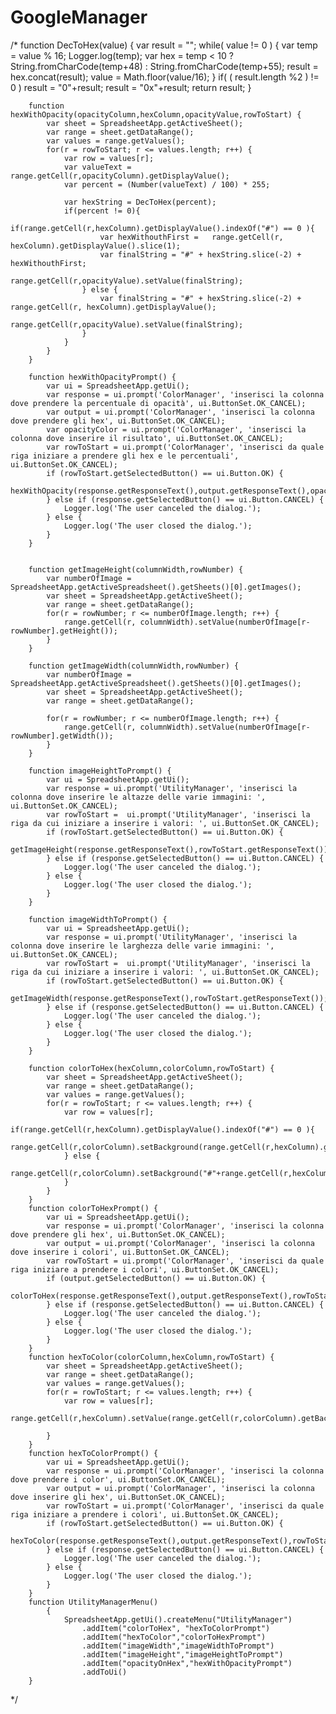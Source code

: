 # GoogleManager
/*
function DecToHex(value) {
            var result = "";
            while( value != 0 ) {
                var temp = value % 16;
                Logger.log(temp);
                var hex = temp < 10 ? String.fromCharCode(temp+48) : String.fromCharCode(temp+55);
                result = hex.concat(result);
                value = Math.floor(value/16);
            }
            if( ( result.length %2 ) != 0 ) result = "0"+result;
            result = "0x"+result;
            return result;
        }
        
        function hexWithOpacity(opacityColumn,hexColumn,opacityValue,rowToStart) {
            var sheet = SpreadsheetApp.getActiveSheet();
            var range = sheet.getDataRange();
            var values = range.getValues();
            for(r = rowToStart; r <= values.length; r++) {
                var row = values[r];
                var valueText = range.getCell(r,opacityColumn).getDisplayValue();
                var percent = (Number(valueText) / 100) * 255;
                
                var hexString = DecToHex(percent);
                if(percent != 0){
                    if(range.getCell(r,hexColumn).getDisplayValue().indexOf("#") == 0 ){
                        var hexWithouthFirst =   range.getCell(r, hexColumn).getDisplayValue().slice(1);
                        var finalString = "#" + hexString.slice(-2) + hexWithouthFirst;
                        range.getCell(r,opacityValue).setValue(finalString);
                    } else {
                        var finalString = "#" + hexString.slice(-2) + range.getCell(r, hexColumn).getDisplayValue();
                        range.getCell(r,opacityValue).setValue(finalString);
                    }
                }
            }
        }
        
        function hexWithOpacityPrompt() {
            var ui = SpreadsheetApp.getUi();
            var response = ui.prompt('ColorManager', 'inserisci la colonna dove prendere la percentuale di opacità', ui.ButtonSet.OK_CANCEL);
            var output = ui.prompt('ColorManager', 'inserisci la colonna dove prendere gli hex', ui.ButtonSet.OK_CANCEL);
            var opacityColor = ui.prompt('ColorManager', 'inserisci la colonna dove inserire il risultato', ui.ButtonSet.OK_CANCEL);
            var rowToStart = ui.prompt('ColorManager', 'inserisci da quale riga iniziare a prendere gli hex e le percentuali', ui.ButtonSet.OK_CANCEL);
            if (rowToStart.getSelectedButton() == ui.Button.OK) {
                hexWithOpacity(response.getResponseText(),output.getResponseText(),opacityColor.getResponseText(),rowToStart.getResponseText());
            } else if (response.getSelectedButton() == ui.Button.CANCEL) {
                Logger.log('The user canceled the dialog.');
            } else {
                Logger.log('The user closed the dialog.');
            }
        }
        
        
        function getImageHeight(columnWidth,rowNumber) {
            var numberOfImage =  SpreadsheetApp.getActiveSpreadsheet().getSheets()[0].getImages();
            var sheet = SpreadsheetApp.getActiveSheet();
            var range = sheet.getDataRange();
            for(r = rowNumber; r <= numberOfImage.length; r++) {
                range.getCell(r, columnWidth).setValue(numberOfImage[r-rowNumber].getHeight());
            }
        }
        
        function getImageWidth(columnWidth,rowNumber) {
            var numberOfImage =  SpreadsheetApp.getActiveSpreadsheet().getSheets()[0].getImages();
            var sheet = SpreadsheetApp.getActiveSheet();
            var range = sheet.getDataRange();
            
            for(r = rowNumber; r <= numberOfImage.length; r++) {
                range.getCell(r, columnWidth).setValue(numberOfImage[r-rowNumber].getWidth());
            }
        }
        
        function imageHeightToPrompt() {
            var ui = SpreadsheetApp.getUi();
            var response = ui.prompt('UtilityManager', 'inserisci la colonna dove inserire le altazze delle varie immagini: ', ui.ButtonSet.OK_CANCEL);
            var rowToStart =  ui.prompt('UtilityManager', 'inserisci la riga da cui iniziare a inserire i valori: ', ui.ButtonSet.OK_CANCEL);
            if (rowToStart.getSelectedButton() == ui.Button.OK) {
                getImageHeight(response.getResponseText(),rowToStart.getResponseText());
            } else if (response.getSelectedButton() == ui.Button.CANCEL) {
                Logger.log('The user canceled the dialog.');
            } else {
                Logger.log('The user closed the dialog.');
            }
        }
        
        function imageWidthToPrompt() {
            var ui = SpreadsheetApp.getUi();
            var response = ui.prompt('UtilityManager', 'inserisci la colonna dove inserire le larghezza delle varie immagini: ', ui.ButtonSet.OK_CANCEL);
            var rowToStart =  ui.prompt('UtilityManager', 'inserisci la riga da cui iniziare a inserire i valori: ', ui.ButtonSet.OK_CANCEL);
            if (rowToStart.getSelectedButton() == ui.Button.OK) {
                getImageWidth(response.getResponseText(),rowToStart.getResponseText());
            } else if (response.getSelectedButton() == ui.Button.CANCEL) {
                Logger.log('The user canceled the dialog.');
            } else {
                Logger.log('The user closed the dialog.');
            }
        }
        
        function colorToHex(hexColumn,colorColumn,rowToStart) {
            var sheet = SpreadsheetApp.getActiveSheet();
            var range = sheet.getDataRange();
            var values = range.getValues();
            for(r = rowToStart; r <= values.length; r++) {
                var row = values[r];
                if(range.getCell(r,hexColumn).getDisplayValue().indexOf("#") == 0 ){
                    range.getCell(r,colorColumn).setBackground(range.getCell(r,hexColumn).getDisplayValue());
                } else {
                    range.getCell(r,colorColumn).setBackground("#"+range.getCell(r,hexColumn).getDisplayValue());
                }
            }
        }
        function colorToHexPrompt() {
            var ui = SpreadsheetApp.getUi();
            var response = ui.prompt('ColorManager', 'inserisci la colonna dove prendere gli hex', ui.ButtonSet.OK_CANCEL);
            var output = ui.prompt('ColorManager', 'inserisci la colonna dove inserire i colori', ui.ButtonSet.OK_CANCEL);
            var rowToStart = ui.prompt('ColorManager', 'inserisci da quale riga iniziare a prendere i colori', ui.ButtonSet.OK_CANCEL);
            if (output.getSelectedButton() == ui.Button.OK) {
                colorToHex(response.getResponseText(),output.getResponseText(),rowToStart.getResponseText());
            } else if (response.getSelectedButton() == ui.Button.CANCEL) {
                Logger.log('The user canceled the dialog.');
            } else {
                Logger.log('The user closed the dialog.');
            }
        }
        function hexToColor(colorColumn,hexColumn,rowToStart) {
            var sheet = SpreadsheetApp.getActiveSheet();
            var range = sheet.getDataRange();
            var values = range.getValues();
            for(r = rowToStart; r <= values.length; r++) {
                var row = values[r];
                range.getCell(r,hexColumn).setValue(range.getCell(r,colorColumn).getBackground());
                
            }
        }
        function hexToColorPrompt() {
            var ui = SpreadsheetApp.getUi();
            var response = ui.prompt('ColorManager', 'inserisci la colonna dove prendere i color', ui.ButtonSet.OK_CANCEL);
            var output = ui.prompt('ColorManager', 'inserisci la colonna dove inserire gli hex', ui.ButtonSet.OK_CANCEL);
            var rowToStart = ui.prompt('ColorManager', 'inserisci da quale riga iniziare a prendere i colori', ui.ButtonSet.OK_CANCEL);
            if (rowToStart.getSelectedButton() == ui.Button.OK) {
                hexToColor(response.getResponseText(),output.getResponseText(),rowToStart.getResponseText());
            } else if (response.getSelectedButton() == ui.Button.CANCEL) {
                Logger.log('The user canceled the dialog.');
            } else {
                Logger.log('The user closed the dialog.');
            }
        }
        function UtilityManagerMenu()
            {
                SpreadsheetApp.getUi().createMenu("UtilityManager")
                    .addItem("colorToHex", "hexToColorPrompt")
                    .addItem("hexToColor","colorToHexPrompt")
                    .addItem("imageWidth","imageWidthToPrompt")
                    .addItem("imageHeight","imageHeightToPrompt")
                    .addItem("opacityOnHex","hexWithOpacityPrompt")
                    .addToUi()
        }
        

*/
